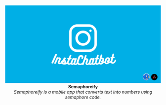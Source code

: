 <p align="center">
  <img src="https://github.com/Dappy-Net/instragram-chatbot/blob/main/assets/Copy%20of%20Text%20to%20semaphore.png?raw=true"> <br>
  <b>Semaphoreify</b> <br>
  <i>Semaphoreify is a mobile app that converts text into numbers using semaphore code.</i>
</p>
